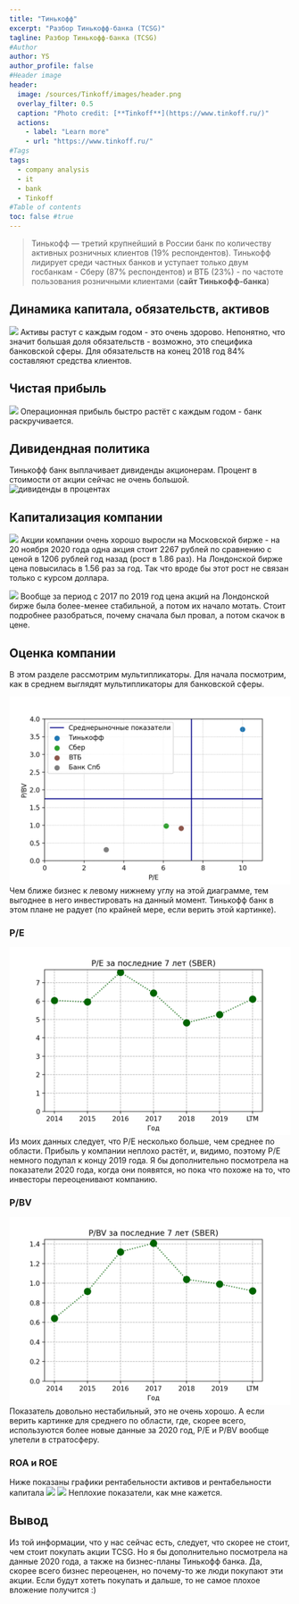 ```yaml
---
title: "Тинькофф"
excerpt: "Разбор Тинькофф-банка (TCSG)"
tagline: Разбор Тинькофф-банка (TCSG)
#Author
author: YS
author_profile: false
#Header image
header:
  image: /sources/Tinkoff/images/header.png
  overlay_filter: 0.5
  caption: "Photo credit: [**Tinkoff**](https://www.tinkoff.ru/)"
  actions:
    - label: "Learn more"
    - url: "https://www.tinkoff.ru/"
#Tags
tags:
  - company analysis
  - it
  - bank
  - Tinkoff
#Table of contents
toc: false #true
---
```

> Тинькофф — третий крупнейший в России банк по количеству активных розничных клиентов (19% респондентов). Тинькофф лидирует среди частных банков и уступает только двум госбанкам - Сберу (87% респондентов) и ВТБ (23%) - по частоте пользования розничными клиентами (**сайт Тинькофф-банка**)

## Динамика капитала, обязательств, активов
![](../sources/TCSG/images/assets.png)
Активы растут с каждым годом - это очень здорово. Непонятно, что
значит большая доля обязательств - возможно, это специфика банковской
сферы. Для обязательств на конец 2018 год 84% составляют средства
клиентов.

## Чистая прибыль
![](../sources/TCSG/images/net_profit.png)
Операционная прибыль быстро растёт с каждым годом - банк
раскручивается. 

## Дивидендная политика
Тинькофф банк выплачивает дивиденды акционерам. Процент в стоимости от
акции сейчас не очень большой.
![дивиденды в процентах](../sources/TCSG/images/dividend_share_percent.png)

## Капитализация компании
![](../sources/TCSG/images/capitalization.png)
Акции компании очень хорошо выросли на Московской бирже - на 20 ноября 2020
года одна акция стоит 2267 рублей по сравнению с ценой в 1206 рублей год назад
(рост в 1.86 раз). На Лондонской бирже цена повысилась в 1.56 раз за
год. Так что вроде бы этот рост не связан только с курсом доллара. 

![](../sources/TCSG/images/price.png)
Вообще за период с 2017 по 2019 год цена акций на Лондонской бирже
была более-менее стабильной, а потом их начало мотать. Стоит подробнее
разобраться, почему сначала был провал, а потом скачок в цене.


## Оценка компании
В этом разделе рассмотрим мультипликаторы. Для начала посмотрим, как в
среднем выглядят мультипликаторы для банковской сферы.

![](../sources/SBER/images/PS_PBV.png)
Чем ближе бизнес к левому нижнему углу на этой диаграмме, тем выгоднее
в него инвестировать на данный момент. Тинькофф банк в этом плане не радует
(по крайней мере, если верить этой картинке).

### P/E
![](../sources/SBER/images/PE.png)
Из моих данных следует, что P/E несколько больше, чем среднее по
области. Прибыль у компании неплохо растёт, и, видимо, поэтому P/E
немного подупал к концу 2019 года. Я бы дополнительно посмотрела на
показатели 2020 года, когда они появятся, но пока что похоже на то,
что инвесторы переоценивают компанию.

### P/BV
![P/BV](../sources/SBER/images/PBV.png)
Показатель довольно нестабильный, это не очень хорошо. А если верить
картинке для среднего по области, где, скорее всего, используются
более новые данные за 2020 год, P/E и P/BV вообще улетели в
стратосферу.

### ROA и ROE
Ниже показаны графики рентабельности активов и рентабельности капитала
![](../sources/TCSG/images/ROA.png)
![](../sources/TCSG/images/ROE.png)
Неплохие показатели, как мне кажется.

## Вывод
Из той информации, что у нас сейчас есть, следует, что скорее не
стоит, чем стоит покупать акции TCSG. Но я бы дополнительно посмотрела
на данные 2020 года, а также на бизнес-планы Тинькофф банка. Да,
скорее всего бизнес переоценен, но почему-то же люди покупают эти
акции. Если будут хотеть покупать и дальше, то не самое плохое
вложение получится :)
